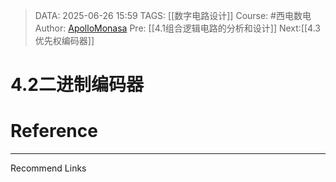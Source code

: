 > DATA: 2025-06-26 15:59
> TAGS: [[数字电路设计]]
> Course: #西电数电 
> Author: [ApolloMonasa](https://github.com/ApolloMonasa)
> Pre: [[4.1组合逻辑电路的分析和设计]]
> Next:[[4.3优先权编码器]]


# 4.2二进制编码器


# Reference


---
Recommend Links
